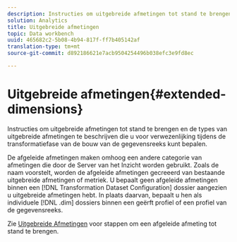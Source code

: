 ```yaml
---
description: Instructies om uitgebreide afmetingen tot stand te brengen en de types van uitgebreide afmetingen te beschrijven die u voor verwezenlijking tijdens de transformatiefase van de bouw van de gegevensreeks kunt bepalen.
solution: Analytics
title: Uitgebreide afmetingen
topic: Data workbench
uuid: 465682c2-5b08-4b94-817f-ff7b405142af
translation-type: tm+mt
source-git-commit: d892186621e7acb9504254496b038efc3e9fd8ec

---
```



# Uitgebreide afmetingen{#extended-dimensions}

Instructies om uitgebreide afmetingen tot stand te brengen en de types van uitgebreide afmetingen te beschrijven die u voor verwezenlijking tijdens de transformatiefase van de bouw van de gegevensreeks kunt bepalen.

De afgeleide afmetingen maken omhoog een andere categorie van afmetingen die door de Server van het Inzicht worden gebruikt. Zoals de naam voorstelt, worden de afgeleide afmetingen gecreeerd van bestaande uitgebreide afmetingen of metriek. U bepaalt geen afgeleide afmetingen binnen een [!DNL Transformation Dataset Configuration] dossier aangezien u uitgebreide afmetingen hebt. In plaats daarvan, bepaalt u hen als individuele [!DNL .dim] dossiers binnen een geërft profiel of een profiel van de gegevensreeks.

Zie [Uitgebreide Afmetingen](https://docs.adobe.com/content/help/en/data-workbench/using/client/admin-ui/profile-mgr/c-dvrd-dim.html) voor stappen om een afgeleide afmeting tot stand te brengen.

